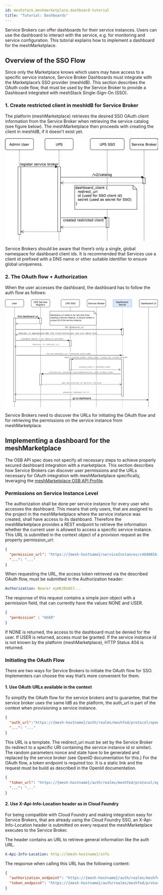 ```yaml
---
id: meshstack.meshmarketplace.dashboard-tutorial
title: "Tutorial: Dashboards"
---
```


Service Brokers can offer dashboards for their service instances. Users can use the dashboard to interact with the service, e.g. for monitoring and service configuration. This tutorial explains how to implement a dashboard for the meshMarketplace.

## Overview of the SSO Flow

Since only the Marketplace knows which users may have access to a specific service instance, Service Broker Dashboards must integrate with the Marketplace’s SSO provider (meshIdB). This section describes the OAuth code flow, that must be used by the Service Broker to provide a Dashboard integrated with meshStack Single-Sign-On (SSO).

### 1. Create restricted client in meshIdB for Service Broker

The platform (meshMarketplace) retrieves the desired SSO OAuth client information from the Service Broker when retrieving the service catalog (see figure below). The meshMarketplace then proceeds with creating the client in meshIdB, if it doesn’t exist yet.

![OSB Marketplace integration](assets/osb-dashboard-1.png)

Service Brokers should be aware that there’s only a single, global namespace for dashboard client ids. It is recommended that Services use a client id  prefixed with a DNS name or other suitable identifier to ensure global uniqueness.

### 2. The OAuth flow + Authorization

When the user accesses the dashboard, the dashboard has to follow the auth flow as follows:

![OSB Marketplace integration](assets/osb-dashboard-2.png)

Service Brokers need to discover the URLs for initiating the OAuth flow and for retrieving the permissions on the service instance from meshMarketplace.

## Implementing a dashboard for the meshMarketplace


The OSB API spec does not specify all necessary steps to achieve properly secured dashboard integration with a marketplace. This section describes how Service Brokers can discover user permissions and the URLs necessary for OAuth integration with meshMarketplace specifically, leveraging the [meshMarketplace OSB API Profile](./meshstack.meshmarketplace.profile.md).

### Permissions on Service Instance Level

The authorization shall be done per service instance for every user who accesses the dashboard. This means that only users, that are assigned to the project in the meshMarketplace where the service instance was created, shall have access to its dashboard. Therefore the meshMarketplace provides a REST endpoint to retrieve the information whether the current user is allowed to access a specific service instance. This URL is submitted in the context object of a provision request as the property permission_url:

```json
{
  "permission_url": "https://{mesh-hostname}/serviceInstances/c48d065b-a123-4a1e-8021-2965928d022d/permissions",
  "...": "..."
}
```

When requesting the URL, the access token retrieved via the described OAuth flow, must be submitted in the Authorization header:

```yml
Authorization: Bearer eyHKJDSA57...
```

The response of this request contains a simple json object with a permission field, that can currently have the values NONE and USER.

```json
{
  "permission" : "USER"
}
```

If NONE is returned, the access to the dashboard must be denied for the user. If USER is returned, access must be granted. If the service instance id is not known by the platform (meshMarketplace), HTTP Status 404 is returned.

### Initiating the OAuth Flow

There are two ways for Service Brokers to initiate the OAuth flow for SSO. Implementers can choose the way that’s more convenient for them.

#### 1. Use OAuth URLs available in the context

To simplify the OAuth flow for the service brokers and to guarantee, that the service broker uses the same IdB as the platform, the auth_url is part of the context when provisioning a service instance.

```json
{
  "auth_url":"https://{mesh-hostname}/auth/realms/meshfed/protocol/openid-connect/auth?client_id=my-service-client-id&response_type=code&redirect_uri={redirect_uri}&nonce={nonce}&state={state}",
  "...": "..."
}
```

This URL is a template. The redirect_uri must be set by the Service Broker (to redirect to a specific URI containing the service instance id or similar). The random parameters nonce and state have to be generated and replaced by the service broker (see OpenID documentation for this.)
For the OAuth flow, a token endpoint is required too. It is a static link and the request must be build as described in the OpenId documentation.

```json
{
  "token_url": "https://{mesh-hostname}/auth/realms/meshfed/protocol/openid-connect/token",
  "...": "..."
}
```

#### 2. Use X-Api-Info-Location header as in Cloud Foundry

For being compatible with Cloud Foundry and making integration easy for Service Brokers, that are already using the Cloud Foundry SSO, an X-Api-Info-Location header is submitted on every request the meshMarketplace executes to the Service Broker.

The header contains an URL to retrieve general information like the auth URL.

```yml
X-Api-Info-Location: http://{mesh-hostname}/info
```

The response when calling this URL has the following content:

```json
{
  "authorization_endpoint": "https://{mesh-hostname}/auth/realms/meshfed/protocol/openid-connect/auth",
  "token_endpoint": "https://{mesh-hostname}/auth/realms/meshfed/protocol/openid-connect/token"
}
```
